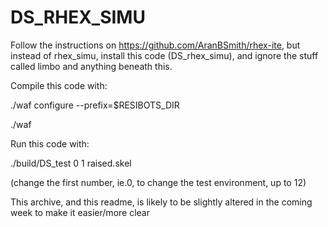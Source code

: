 # DS_RHEX_SIMU

Follow the instructions on https://github.com/AranBSmith/rhex-ite,
but instead of rhex_simu, install this code (DS_rhex_simu), 
and ignore the stuff called limbo and anything beneath this.

Compile this code with:

./waf configure --prefix=$RESIBOTS_DIR

./waf

Run this code with:

./build/DS_test 0 1 raised.skel

(change the first number, ie.0, to change the test environment, up to 12)

This archive, and this readme, is likely to be slightly altered in the coming week to make it easier/more clear 
